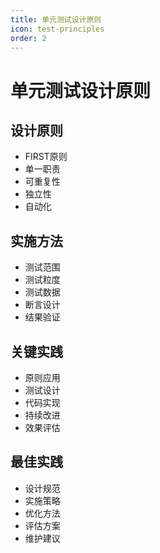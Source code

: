 ```yaml
---
title: 单元测试设计原则
icon: test-principles
order: 2
---
```


# 单元测试设计原则

## 设计原则
- FIRST原则
- 单一职责
- 可重复性
- 独立性
- 自动化

## 实施方法
- 测试范围
- 测试粒度
- 测试数据
- 断言设计
- 结果验证

## 关键实践
- 原则应用
- 测试设计
- 代码实现
- 持续改进
- 效果评估

## 最佳实践
- 设计规范
- 实施策略
- 优化方法
- 评估方案
- 维护建议
